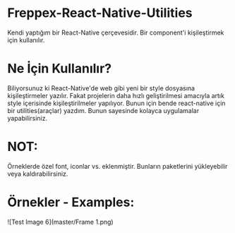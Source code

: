 # Freppex-React-Native-Utilities
Kendi yaptığım bir React-Native çerçevesidir. Bir component'i kişileştirmek için kullanılır.

# Ne İçin Kullanılır?
Biliyorsunuz ki React-Native'de web gibi yeni bir style dosyasına kişileştirmeler yazılır. Fakat projelerin daha hızlı geliştirilmesi amacıyla artık style içerisinde kişileştirilmeler yapılıyor. Bunun için bende react-native için bir utilities(araçlar) yazdım. Bunun sayesinde kolayca uygulamalar yapabilirsiniz.

# NOT:
Örneklerde özel font, iconlar vs. eklenmiştir. Bunların paketlerini yükleyebilir veya kaldırabilirsiniz.

# Örnekler - Examples:
![Test Image 6](master/Frame 1.png)
